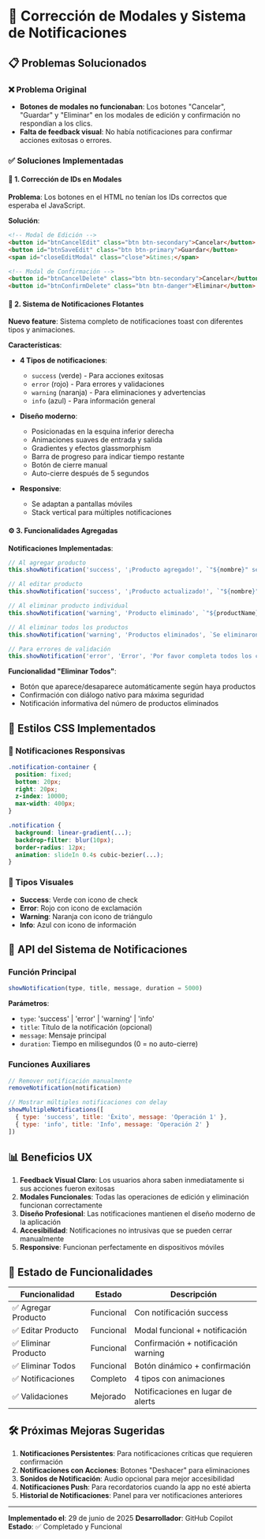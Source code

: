 # 🔧 Corrección de Modales y Sistema de Notificaciones

## 📋 Problemas Solucionados

### ❌ Problema Original
- **Botones de modales no funcionaban**: Los botones "Cancelar", "Guardar" y "Eliminar" en los modales de edición y confirmación no respondían a los clics.
- **Falta de feedback visual**: No había notificaciones para confirmar acciones exitosas o errores.

### ✅ Soluciones Implementadas

#### 🔧 1. Corrección de IDs en Modales
**Problema**: Los botones en el HTML no tenían los IDs correctos que esperaba el JavaScript.

**Solución**:
```html
<!-- Modal de Edición -->
<button id="btnCancelEdit" class="btn btn-secondary">Cancelar</button>
<button id="btnSaveEdit" class="btn btn-primary">Guardar</button>
<span id="closeEditModal" class="close">&times;</span>

<!-- Modal de Confirmación -->
<button id="btnCancelDelete" class="btn btn-secondary">Cancelar</button>
<button id="btnConfirmDelete" class="btn btn-danger">Eliminar</button>
```

#### 🔔 2. Sistema de Notificaciones Flotantes
**Nuevo feature**: Sistema completo de notificaciones toast con diferentes tipos y animaciones.

**Características**:
- **4 Tipos de notificaciones**:
  - `success` (verde) - Para acciones exitosas
  - `error` (rojo) - Para errores y validaciones
  - `warning` (naranja) - Para eliminaciones y advertencias
  - `info` (azul) - Para información general

- **Diseño moderno**:
  - Posicionadas en la esquina inferior derecha
  - Animaciones suaves de entrada y salida
  - Gradientes y efectos glassmorphism
  - Barra de progreso para indicar tiempo restante
  - Botón de cierre manual
  - Auto-cierre después de 5 segundos

- **Responsive**:
  - Se adaptan a pantallas móviles
  - Stack vertical para múltiples notificaciones

#### ⚙️ 3. Funcionalidades Agregadas

**Notificaciones Implementadas**:
```javascript
// Al agregar producto
this.showNotification('success', '¡Producto agregado!', `"${nombre}" se ha agregado correctamente`);

// Al editar producto
this.showNotification('success', '¡Producto actualizado!', `"${nombre}" se ha modificado correctamente`);

// Al eliminar producto individual
this.showNotification('warning', 'Producto eliminado', `"${productName}" se ha eliminado correctamente`);

// Al eliminar todos los productos
this.showNotification('warning', 'Productos eliminados', `Se eliminaron ${productCount} productos correctamente`);

// Para errores de validación
this.showNotification('error', 'Error', 'Por favor completa todos los campos');
```

**Funcionalidad "Eliminar Todos"**:
- Botón que aparece/desaparece automáticamente según haya productos
- Confirmación con diálogo nativo para máxima seguridad
- Notificación informativa del número de productos eliminados

## 🎨 Estilos CSS Implementados

### 📱 Notificaciones Responsivas
```css
.notification-container {
  position: fixed;
  bottom: 20px;
  right: 20px;
  z-index: 10000;
  max-width: 400px;
}

.notification {
  background: linear-gradient(...);
  backdrop-filter: blur(10px);
  border-radius: 12px;
  animation: slideIn 0.4s cubic-bezier(...);
}
```

### 🌈 Tipos Visuales
- **Success**: Verde con icono de check
- **Error**: Rojo con icono de exclamación
- **Warning**: Naranja con icono de triángulo
- **Info**: Azul con icono de información

## 🚀 API del Sistema de Notificaciones

### Función Principal
```javascript
showNotification(type, title, message, duration = 5000)
```

**Parámetros**:
- `type`: 'success' | 'error' | 'warning' | 'info'
- `title`: Título de la notificación (opcional)
- `message`: Mensaje principal
- `duration`: Tiempo en milisegundos (0 = no auto-cierre)

### Funciones Auxiliares
```javascript
// Remover notificación manualmente
removeNotification(notification)

// Mostrar múltiples notificaciones con delay
showMultipleNotifications([
  { type: 'success', title: 'Éxito', message: 'Operación 1' },
  { type: 'info', title: 'Info', message: 'Operación 2' }
])
```

## 📊 Beneficios UX

1. **Feedback Visual Claro**: Los usuarios ahora saben inmediatamente si sus acciones fueron exitosas
2. **Modales Funcionales**: Todas las operaciones de edición y eliminación funcionan correctamente
3. **Diseño Profesional**: Las notificaciones mantienen el diseño moderno de la aplicación
4. **Accesibilidad**: Notificaciones no intrusivas que se pueden cerrar manualmente
5. **Responsive**: Funcionan perfectamente en dispositivos móviles

## 🔄 Estado de Funcionalidades

| Funcionalidad | Estado | Descripción |
|--------------|--------|-------------|
| ✅ Agregar Producto | Funcional | Con notificación success |
| ✅ Editar Producto | Funcional | Modal funcional + notificación |
| ✅ Eliminar Producto | Funcional | Confirmación + notificación warning |
| ✅ Eliminar Todos | Funcional | Botón dinámico + confirmación |
| ✅ Notificaciones | Completo | 4 tipos con animaciones |
| ✅ Validaciones | Mejorado | Notificaciones en lugar de alerts |

## 🛠️ Próximas Mejoras Sugeridas

1. **Notificaciones Persistentes**: Para notificaciones críticas que requieren confirmación
2. **Notificaciones con Acciones**: Botones "Deshacer" para eliminaciones
3. **Sonidos de Notificación**: Audio opcional para mejor accesibilidad
4. **Notificaciones Push**: Para recordatorios cuando la app no esté abierta
5. **Historial de Notificaciones**: Panel para ver notificaciones anteriores

---

**Implementado el**: 29 de junio de 2025
**Desarrollador**: GitHub Copilot
**Estado**: ✅ Completado y Funcional
